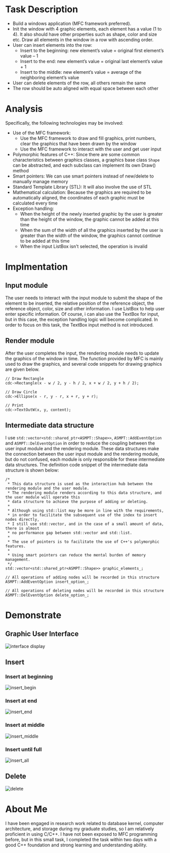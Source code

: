 ﻿# Task Description
- Build a windows application (MFC framework preferred).
- Init the window with 4 graphic elements, each element has a value (1 to 4). It also should have other properties such as shape, color and size etc. Draw all elements in the window in a row with ascending order.
- User can insert elements into the row:
	- Insert to the beginning: new element’s value = original first element’s value – 1
	- Insert to the end: new element’s value = original last element’s value + 1
	- Insert to the middle: new element’s value = average of the neighboring element’s value
- User can delete elements of the row, all others remain the same
- The row should be auto aligned with equal space between each other

# Analysis
Specifically, the following technologies may be involved:
- Use of the MFC framework:
   - Use the MFC framework to draw and fill graphics, print numbers, clear the graphics that have been drawn by the window
   - Use the MFC framework to interact with the user and get user input
- Polymorphic features of C++: Since there are some common characteristics between graphics classes, a graphics base class `Shape` can be abstracted, and each subclass can implement its own Draw() method
- Smart pointers: We can use smart pointers instead of new/delete to manually manage memory
- Standard Template Library (STL): It will also involve the use of STL
- Mathematical calculation: Because the graphics are required to be automatically aligned, the coordinates of each graphic must be calculated every time
- Exception handling:
   - When the height of the newly inserted graphic by the user is greater than the height of the window, the graphic cannot be added at this time
   - When the sum of the width of all the graphics inserted by the user is greater than the width of the window, the graphics cannot continue to be added at this time
   - When the input ListBox isn't selected, the operation is invalid


# Implmentation
## Input module
The user needs to interact with the input module to submit the shape of the element to be inserted, the relative position of the reference object, the reference object, color, size and other information. I use ListBox to help user enter specific information. Of course, i can also use the TextBox for input, but in this case, the exception handling logic will become complicated. In order to focus on this task, the TextBox input method is not introduced.

## Render module
After the user completes the input, the rendering module needs to update the graphics of the window in time. The function provided by MFC is mainly used to draw the graphics, and several code snippets for drawing graphics are given below.

```
// Draw Rectangle
cdc->Rectangle(x - w / 2, y - h / 2, x + w / 2, y + h / 2);

// Draw Circle
cdc->Ellipse(x - r, y - r, x + r, y + r);

// Print
cdc->TextOutW(x, y, content);
```

## Intermediate data structure
I use `std::vector<std::shared_ptr<ASMPT::Shape>>`, `ASMPT::AddEventOption` and `ASMPT::DelEventOption` in order to reduce the coupling between the user input module and the rendering module. These data structures make the connection between the user input module and the rendering module, but do not confused, each module is only responsible for these intermediate data structures. The definition code snippet of the intermediate data structure is shown below:

```
/* 
 * This data structure is used as the interaction hub between the rendering module and the user module.
 * The rendering module renders according to this data structure, and the user module will operate this
 * data structure to achieve the purpose of adding or deleting.
 * 
 * Although using std::list may be more in line with the requirements,
 * in order to facilitate the subsequent use of the index to insert nodes directly,
 * I still use std::vector, and in the case of a small amount of data, there is almost 
 * no performance gap between std::vector and std::list.
 * 
 * The use of pointers is to facilitate the use of C++'s polymorphic features.
 * 
 * Using smart pointers can reduce the mental burden of memory management.
 */
std::vector<std::shared_ptr<ASMPT::Shape>> graphic_elements_;

// All operations of adding nodes will be recorded in this structure
ASMPT::AddEventOption insert_option_;

// All operations of deleting nodes will be recorded in this structure
ASMPT::DelEventOption delete_option_;
```


# Demonstrate
## Graphic User Interface
![interface display](https://user-images.githubusercontent.com/56379080/188304781-3384ea4a-643e-454a-ae30-24a014453bcc.png)

## Insert
### Insert at beginning
![insert_begin](https://user-images.githubusercontent.com/56379080/188308301-f51a7ab9-0156-44a2-9986-ce4a4caacb1b.gif)

### Insert at end
![insert_end](https://user-images.githubusercontent.com/56379080/188308323-887c0ef7-f61b-45a7-bcff-0f57e397419e.gif)

### Insert at middle
![insert_middle](https://user-images.githubusercontent.com/56379080/188308349-09c1d36c-50aa-42ef-a1d6-152e0d7505f6.gif)

### Insert until full
![insert_all](https://user-images.githubusercontent.com/56379080/188308394-e356cc3b-90cf-4536-85bb-01af56aaddf5.gif)

## Delete
![delete](https://user-images.githubusercontent.com/56379080/188308363-1e9bea9d-7ae0-4d0e-8935-eb26a21e58d1.gif)

# About Me
I have been engaged in research work related to database kernel, computer architecture, and storage during my graduate studies, so I am relatively proficient in using C/C++.
I have not been exposed to MFC programming before, but in this small task, I completed the task within two days with a good C++ foundation and strong learning and understanding ability.
